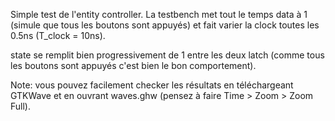 Simple test de l'entity controller. La testbench met tout le temps data à 1 (simule que tous les boutons sont appuyés) et fait varier la clock toutes les 0.5ns (T_clock = 10ns).

state se remplit bien progressivement de 1 entre les deux latch (comme tous les boutons sont appuyés c'est bien le bon comportement).

Note: vous pouvez facilement checker les résultats en téléchargeant GTKWave et en ouvrant waves.ghw (pensez à faire Time > Zoom > Zoom Full).
